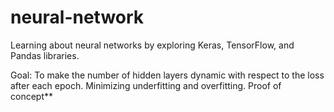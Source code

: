 # neural-network

Learning about neural networks by exploring Keras, TensorFlow, and Pandas libraries.

Goal: To make the number of hidden layers dynamic with respect to the loss after each epoch. Minimizing underfitting and overfitting. Proof of concept**
